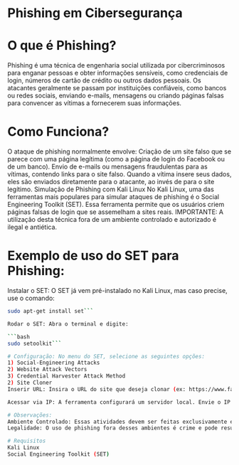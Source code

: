 # Phishing em Cibersegurança

# O que é Phishing?
Phishing é uma técnica de engenharia social utilizada por cibercriminosos para enganar pessoas e obter informações sensíveis, como credenciais de login, números de cartão de crédito ou outros dados pessoais. Os atacantes geralmente se passam por instituições confiáveis, como bancos ou redes sociais, enviando e-mails, mensagens ou criando páginas falsas para convencer as vítimas a fornecerem suas informações.

# Como Funciona?
O ataque de phishing normalmente envolve:
Criação de um site falso que se parece com uma página legítima (como a página de login do Facebook ou de um banco).
Envio de e-mails ou mensagens fraudulentas para as vítimas, contendo links para o site falso.
Quando a vítima insere seus dados, eles são enviados diretamente para o atacante, ao invés de para o site legítimo.
Simulação de Phishing com Kali Linux
No Kali Linux, uma das ferramentas mais populares para simular ataques de phishing é o Social Engineering Toolkit (SET). Essa ferramenta permite que os usuários criem páginas falsas de login que se assemelham a sites reais. IMPORTANTE: A utilização desta técnica fora de um ambiente controlado e autorizado é ilegal e antiética.

# Exemplo de uso do SET para Phishing:
Instalar o SET: O SET já vem pré-instalado no Kali Linux, mas caso precise, use o comando:

```bash
sudo apt-get install set```

Rodar o SET: Abra o terminal e digite:

```bash
sudo setoolkit```

# Configuração: No menu do SET, selecione as seguintes opções:
1) Social-Engineering Attacks
2) Website Attack Vectors
3) Credential Harvester Attack Method
2) Site Cloner
Inserir URL: Insira o URL do site que deseja clonar (ex: https://www.facebook.com), e o SET irá clonar a página e configurá-la para coletar as credenciais inseridas.

Acessar via IP: A ferramenta configurará um servidor local. Envie o IP do seu Kali Linux para a vítima, e ela será redirecionada para a página clonada.

# Observações:
Ambiente Controlado: Essas atividades devem ser feitas exclusivamente em ambientes controlados para fins educacionais ou de testes de segurança com permissão.
Legalidade: O uso de phishing fora desses ambientes é crime e pode resultar em sérias penalidades legais.

# Requisitos
Kali Linux
Social Engineering Toolkit (SET)


